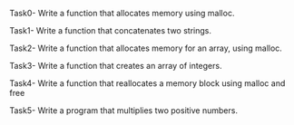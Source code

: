 Task0- Write a function that allocates memory using malloc.

Task1- Write a function that concatenates two strings.

Task2- Write a function that allocates memory for an array, using malloc.

Task3- Write a function that creates an array of integers.

Task4- Write a function that reallocates a memory block using malloc and free

Task5- Write a program that multiplies two positive numbers.
